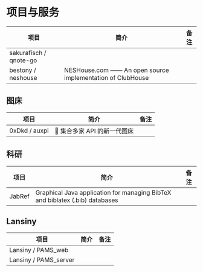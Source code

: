 # 项目与服务

| 项目 | 简介 | 备注 |
| --- | --- | --- |
| sakurafisch / qnote-go |
| bestony / neshouse | NESHouse.com —— An open source implementation of ClubHouse |

## 图床

| 项目 | 简介 | 备注 |
| --- | --- | --- |
| 0xDkd / auxpi | 🍭 集合多家 API 的新一代图床 |

## 科研

| 项目 | 简介 | 备注 |
| --- | --- | --- |
| JabRef | Graphical Java application for managing BibTeX and biblatex (.bib) databases |

## Lansiny

| 项目 | 简介 | 备注 |
| --- | --- | --- |
| Lansiny / PAMS_web |
| Lansiny / PAMS_server |
